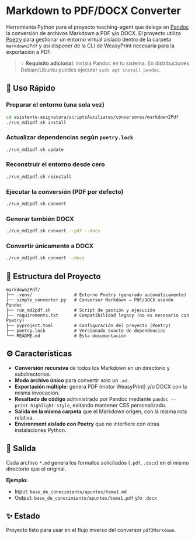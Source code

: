 # Markdown to PDF/DOCX Converter

Herramienta Python para el proyecto teaching-agent que delega en
[Pandoc](https://pandoc.org/) la conversión de archivos Markdown a PDF y/o
DOCX. El proyecto utiliza [Poetry](https://python-poetry.org/) para gestionar un
entorno virtual aislado dentro de la carpeta `markdown2Pdf` y así disponer de la
CLI de WeasyPrint necesaria para la exportación a PDF.

> 💡 **Requisito adicional**: instala Pandoc en tu sistema. En distribuciones
> Debian/Ubuntu puedes ejecutar `sudo apt install pandoc`.

## 🚀 Uso Rápido

### Preparar el entorno (una sola vez)
```bash
cd asistente-asignatura/scriptsAuxiliares/conversores/markdown2Pdf
./run_md2pdf.sh install
```

### Actualizar dependencias según `poetry.lock`
```bash
./run_md2pdf.sh update
```

### Reconstruir el entorno desde cero
```bash
./run_md2pdf.sh reinstall
```

### Ejecutar la conversión (PDF por defecto)
```bash
./run_md2pdf.sh convert
```

### Generar también DOCX
```bash
./run_md2pdf.sh convert --pdf --docx
```

### Convertir únicamente a DOCX
```bash
./run_md2pdf.sh convert --docx
```

## 📁 Estructura del Proyecto

```
markdown2Pdf/
├── .venv/                # Entorno Poetry (generado automáticamente)
├── simple_converter.py   # Conversor Markdown → PDF/DOCX usando Pandoc
├── run_md2pdf.sh         # Script de gestión y ejecución
├── requirements.txt      # Compatibilidad legacy (no es necesario con Poetry)
├── pyproject.toml        # Configuración del proyecto (Poetry)
├── poetry.lock           # Versionado exacto de dependencias
└── README.md             # Esta documentación
```

## ⚙️ Características

- **Conversión recursiva** de todos los Markdown en un directorio y
  subdirectorios.
- **Modo archivo único** para convertir solo un `.md`.
- **Exportación múltiple**: genera PDF (motor WeasyPrint) y/o DOCX con la misma
  invocación.
- **Resaltado de código** administrado por Pandoc mediante
  `pandoc --print-highlight-style`, evitando mantener CSS personalizado.
- **Salida en la misma carpeta** que el Markdown origen, con la misma ruta
  relativa.
- **Environment aislado con Poetry** que no interfiere con otras instalaciones
  Python.

## 📄 Salida

Cada archivo `*.md` genera los formatos solicitados (`.pdf`, `.docx`) en el
mismo directorio que el original.

**Ejemplo:**
- Input: `base_de_conocimiento/apuntes/tema1.md`
- Output: `base_de_conocimiento/apuntes/tema1.pdf` y/o `.docx`

## ✨ Estado

Proyecto listo para usar en el flujo inverso del conversor `pdf2Markdown`.
